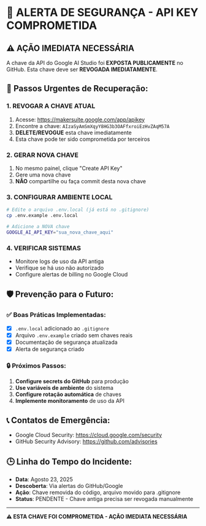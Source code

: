 # 🔐 ALERTA DE SEGURANÇA - API KEY COMPROMETIDA

## ⚠️ AÇÃO IMEDIATA NECESSÁRIA

A chave da API do Google AI Studio foi **EXPOSTA PUBLICAMENTE** no GitHub. Esta chave deve ser **REVOGADA IMEDIATAMENTE**.

## 🚨 Passos Urgentes de Recuperação:

### 1. REVOGAR A CHAVE ATUAL
1. Acesse: https://makersuite.google.com/app/apikey
2. Encontre a chave: `AIzaSyAmSmXqyY8HG3b3OAFfxroiEzHvZAqM57A`
3. **DELETE/REVOGUE** esta chave imediatamente
4. Esta chave pode ter sido comprometida por terceiros

### 2. GERAR NOVA CHAVE
1. No mesmo painel, clique "Create API Key"
2. Gere uma nova chave
3. **NÃO** compartilhe ou faça commit desta nova chave

### 3. CONFIGURAR AMBIENTE LOCAL
```bash
# Edite o arquivo .env.local (já está no .gitignore)
cp .env.example .env.local

# Adicione a NOVA chave
GOOGLE_AI_API_KEY="sua_nova_chave_aqui"
```

### 4. VERIFICAR SISTEMAS
- Monitore logs de uso da API antiga
- Verifique se há uso não autorizado
- Configure alertas de billing no Google Cloud

## 🛡️ Prevenção para o Futuro:

### ✅ Boas Práticas Implementadas:
- [x] `.env.local` adicionado ao `.gitignore`
- [x] Arquivo `.env.example` criado sem chaves reais
- [x] Documentação de segurança atualizada
- [x] Alerta de segurança criado

### 🔒 Próximos Passos:
1. **Configure secrets do GitHub** para produção
2. **Use variáveis de ambiente** do sistema
3. **Configure rotação automática** de chaves
4. **Implemente monitoramento** de uso da API

## 📞 Contatos de Emergência:
- Google Cloud Security: https://cloud.google.com/security
- GitHub Security Advisory: https://github.com/advisories

## 🕒 Linha do Tempo do Incidente:
- **Data**: Agosto 23, 2025
- **Descoberta**: Via alertas do GitHub/Google  
- **Ação**: Chave removida do código, arquivo movido para .gitignore
- **Status**: PENDENTE - Chave antiga precisa ser revogada manualmente

---
**⚠️ ESTA CHAVE FOI COMPROMETIDA - AÇÃO IMEDIATA NECESSÁRIA**
